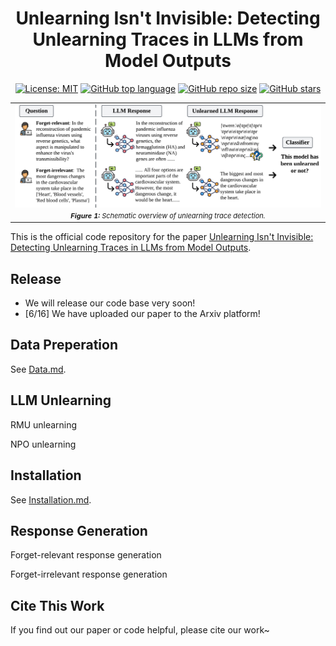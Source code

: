 <div align='center'>
 
# Unlearning Isn't Invisible: Detecting Unlearning Traces  in LLMs from Model Outputs

<!-- [![preprint](https://img.shields.io/badge/arXiv-2506.04205-B31B1B)](https://arxiv.org/abs/2506.04205) -->

<!-- [![Venue:NeurIPS 2024](https://img.shields.io/badge/Venue-NeurIPS%202024-blue)](https://neurips.cc/Conferences/2024) -->
[![License: MIT](https://img.shields.io/badge/License-MIT-blue)](https://github.com/OPTML-Group/Unlearn-Trace?tab=MIT-1-ov-file)
[![GitHub top language](https://img.shields.io/github/languages/top/OPTML-Group/Unlearn-Trace)](https://github.com/OPTML-Group/Unlearn-Trace)
[![GitHub repo size](https://img.shields.io/github/repo-size/OPTML-Group/Unlearn-Trace)](https://github.com/OPTML-Group/Unlearn-Trace)
[![GitHub stars](https://img.shields.io/github/stars/OPTML-Group/Unlearn-Trace)](https://github.com/OPTML-Group/Unlearn-Trace)

</div>

<table align="center">
  <tr>
    <td align="center"> 
      <img src="./images/teasor.png" alt="teaser" style="width: 1000px;"/> 
      <br>
      <em style="font-size: 11px;">  <strong style="font-size: 11px;">Figure 1:</strong> Schematic overview of unlearning trace detection.</em>
    </td>
  </tr>
</table>

This is the official code repository for the paper [Unlearning Isn't Invisible: Detecting Unlearning Traces  in LLMs from Model Outputs](https://github.com/OPTML-Group/Unlearn-Trace).


## Release 

- We will release our code base very soon!
- [6/16] We have uploaded our paper to the Arxiv platform!

## Data Preperation

See [Data.md](./docs/Data.md).

## LLM Unlearning

RMU unlearning

NPO unlearning

## Installation

See [Installation.md](./docs/Installation.md).


## Response Generation

Forget-relevant response generation

Forget-irrelevant response generation

<!-- ## Contributors
* [Yiwei Chen](https://yiwei-chenn.github.io/)
* [Soumyadeep Pal](https://scholar.google.ca/citations?user=c2VU-_4AAAAJ&hl=en) -->

## Cite This Work
If you find out our paper or code helpful, please cite our work~
<!-- ```
@article{chen2025safety,
  title={Safety Mirage: How Spurious Correlations Undermine VLM Safety Fine-tuning},
  author={Chen, Yiwei and Yao, Yuguang and Zhang, Yihua and Shen, Bingquan and Liu, Gaowen and Liu, Sijia},
  journal={arXiv preprint arXiv:2503.11832},
  year={2025}
}
``` -->